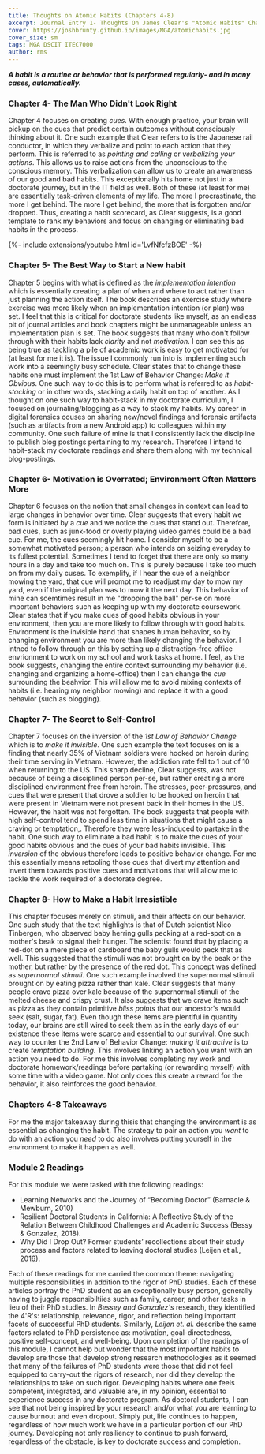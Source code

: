 ```yaml
---
title: Thoughts on Atomic Habits (Chapters 4-8)
excerpt: Journal Entry 1- Thoughts On James Clear's "Atomic Habits" Chapters 4-8 & Module 2 Readings
cover: https://joshbrunty.github.io/images/MGA/atomichabits.jpg
cover_size: sm
tags: MGA DSCIT ITEC7000
author: rms
---
```


***A habit is a routine or behavior that is performed regularly- and in many cases, automatically.*** 


### Chapter 4- The Man Who Didn't Look Right
Chapter 4 focuses on creating *cues*. With enough practice, your brain will pickup on the cues that predict certain outcomes without consciously thinking about it. One such example that Clear refers to is the Japanese rail conductor, in which they verbalize and point to each action that they perform. This is referred to as *pointing and calling* or *verbalizing your actions*. This allows us to raise actions from the unconscious to the conscious memory. This verbalization can allow us to create an awareness of our good and bad habits. This exceptionally hits home not just in a doctorate journey, but in the IT field as well. Both of these (at least for me) are essentially task-driven elements of my life. The more I procrastinate, the more I get behind. The more I get behind, the more that is forgotten and/or dropped. Thus, creating a habit scorecard, as Clear suggests, is a good template to rank my behaviors and focus on changing or eliminating bad habits in the process. 

<div>{%- include extensions/youtube.html id='LvfNfcfzBOE' -%}</div>

### Chapter 5- The Best Way to Start a New habit
Chapter 5 begins with what is defined as the *implementation intention* which is essentially creating a plan of when and where to act rather than just planning the action itself. The book describes an exercise study where exercise was more likely when an implementation intention (or plan) was set. I feel that this is critical for doctorate students like myself, as an endless pit of journal articles and book chapters might be unmanageable unless an implementation plan is set. The book suggests that many who don't follow through with their habits lack *clarity* and not *motivation*. I can see this as being true as tackling a pile of academic work is easy to get motivated for (at least for me it is). The issue I commonly run into is implementing such work into a seemingly busy schedule. Clear states that to change these habits one must implement the 1st Law of Behavior Change: *Make it Obvious*. One such way to do this is to perform what is referred to as *habit-stacking* or in other words, stacking a daily habit on top of another. As I thought on one such way to habit-stack in my doctorate curriculum, I focused on journaling/blogging as a way to stack my habits. My career in digital forensics couses on sharing new/novel findings and forensic artifacts (such as artifacts from a new Android app) to colleagues within my community. One such failure of mine is that I consistently lack the discipline to publish blog postings pertaining to my research. Therefore I intend to habit-stack my doctorate readings and share them along with my technical blog-postings.

### Chapter 6- Motivation is Overrated; Environment Often Matters More
Chapter 6 focuses on the notion that small changes in context can lead to large changes in behavior over time. Clear suggests that every habit we form is initiated by a *cue* and we notice the cues that stand out. Therefore, bad cues, such as junk-food or overly playing video games could be a bad cue. For me, the cues seemingly hit home. I consider myself to be a somewhat motivated person; a person who intends on seizing everyday to its fullest potential. Sometimes I tend to forget that there are only so many hours in a day and take too much on. This is purely because I take too much on from my daily cuses. To exemplify, if I hear the cue of a neighbor mowing the yard, that cue will prompt me to readjust my day to mow my yard, even if the original plan was to mow it the next day. This behavior of mine can soemtimes result in me "dropping the ball" per-se on more important behaviors such as keeping up with my doctorate coursework. Clear states that if you make cues of good habits obvious in your environment, then you are more likely to follow through with good habits. Environment is the invisible hand that shapes human behavior, so by changing environment you are more than likely changing the behavior. I intned to follow through on this by setting up a distraction-free office envrionment to work on my school and work tasks at home. I feel, as the book suggests, changing the entire context surrounding my behavior (i.e. changing and organizing a home-office) then I can change the *cue* surrounding the beahvior. This will allow me to avoid mixing contexts of habits (i.e. hearing my neighbor mowing) and replace it with a good behavior (such as blogging).

### Chapter 7- The Secret to Self-Control

Chapter 7 focuses on the inversion of the *1st Law of Behavior Change* which is to *make it invisible*. One such example the text focuses on is a finding that nearly 35% of Vietnam soldiers were hooked on heroin during their time serving in Vietnam. However, the addiction rate fell to 1 out of 10 when returning to the US. This sharp decline, Clear suggests, was not because of being a disciplined person per-se, but rather creating a more disciplined environment free from heroin. The stresses, peer-pressures, and cues that were present that drove a soldier to be hooked on heroin that were present in Vietnam were not present back in their homes in the US. However, the habit was not forgotten. The book  suggests that people with high self-control tend to spend less time in situations that might cause a craving or temptation,. Therefore they were less-induced to partake in the habit. One such way to eliminate a bad habit is to make the cues of your good habits obvious and the cues of your bad habits invisible. This *inversion* of the obvious therefore leads to positive behavior change. For me this essentially means retooling those cues that divert my attention and invert them towards positive cues and motivations that will allow me to tackle the work required of a doctorate degree.

### Chapter 8- How to Make a Habit Irresistible 

This chapter focuses merely on stimuli, and their affects on our behavior. One such study that the text highlights is that of Dutch scientist Nico Tinbergen, who observed baby herring gulls pecking at a red-spot on a mother's beak to signal their hunger. The scientist found that by placing a red-dot on a mere piece of cardboard the baby gulls would peck that as well. This suggested that the stimuli was not brought on by the beak or the mother, but rather by the presence of the red dot. This concept was defined as *supernormal stimuli*. One such example involved the supernormal stimuli brought on by eating pizza rather than kale. Clear suggests that many people crave pizza over kale because of the supernormal stimuli of the melted cheese and crispy crust. It also suggests that we crave items such as pizza as they contain primitive *bliss points* that our ancestor's would seek (salt, sugar, fat). Even though these items are plentiful in quantity today, our brains are still wired to seek them as in the early days of our existence these items were scarce and essential to our survival. One such way to counter the 2nd Law of Behavior Change: *making it attractive* is to create *temptation building*. This involves linking an action you want with an action you need to do. For me this involves completing my work and doctorate homework/readings before partaking (or rewarding myself) with some time with a video game. Not only does this create a reward for the behavior, it also reinforces the good behavior.

### Chapters 4-8 Takeaways 
For me the major takeaway during thisis that changing the environment is as essential as changing the habit. The strategy to pair an action you *want* to do with an action you *need* to do also involves putting yourself in the environment to make it happen as well.

### Module 2 Readings

For this module we were tasked with the following readings:

* Learning Networks and the Journey of “Becoming Doctor” (Barnacle & Mewburn, 2010)    
* Resilient Doctoral Students in California: A Reflective Study of the Relation Between Childhood Challenges and Academic Success (Bessy & Gonzalez, 2018). 
* Why Did I Drop Out? Former students’ recollections about their study process and factors related to leaving doctoral studies (Leijen et al., 2016).

Each of these readings for me carried the common theme: navigating multiple responsibilities in addition to the rigor of PhD studies. Each of these articles portray the PhD student as an exceptionally busy person, generally having to juggle repsonsibiltiies such as family, career, and other tasks in lieu of their PhD studies. In *Bessey and Gonzalez's* research, they identified the 4'R's: relationship, relevance, rigor, and reflection being important facets of successful PhD students. Similarly, *Leijen et. al.* describe the same factors related to PhD persistence as: motivation, goal-directedness, positive self-concept, and well-being. Upon completion of the readings of this module, I cannot help but wonder that the most important habits to develop are those that develop strong research methodologies as it seemed that many of the failures of PhD students were those that did not feel equipped to carry-out the rigors of research, nor did they develop the relationships to take on such rigor. Developing habits where one feels competent, integrated, and valuable are, in my opinion, essential to experience success in any doctorate program. As doctoral students, I can see that not being inspired by your research and/or what you are learning to cause burnout and even dropout. Simply put, life continues to happen, regardless of how much work we have in a particular portion of our PhD journey. Developing not only resiliency to continue to push forward, regardless of the obstacle, is key to doctorate success and completion.

